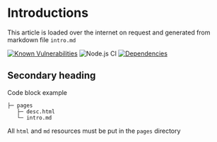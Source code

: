 # Introductions

This article is loaded over the internet on request and generated from markdown file `intro.md`

[![Known Vulnerabilities](https://snyk.io/test/github/altrusl/vuesence-book/badge.svg)](https://snyk.io/test/github/altrusl/vuesence-book)
![Node.js CI](https://github.com/altrusl/vuesence-book/workflows/Node.js%20CI/badge.svg)
[![Dependencies](https://david-dm.org/altrusl/vuesence-book.svg)](https://david-dm.org/altrusl/vuesence-book.svg)

## Secondary heading

Code block example


```
├─ pages
   ├─ desc.html
   └─ intro.md

```

All `html` and `md` resources must be put in the `pages` directory